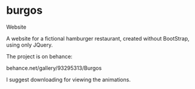 # burgos
Website

A website for a fictional hamburger restaurant, created without BootStrap, using only JQuery.

The project is on behance:

behance.net/gallery/93295313/Burgos

I suggest downloading for viewing the animations.
